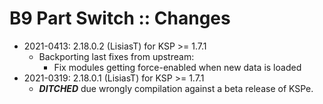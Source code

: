 # B9 Part Switch :: Changes

* 2021-0413: 2.18.0.2 (LisiasT) for KSP >= 1.7.1
	+ Backporting last fixes from upstream: 
		- Fix modules getting force-enabled when new data is loaded
* 2021-0319: 2.18.0.1 (LisiasT) for KSP >= 1.7.1
	+ ***DITCHED*** due wrongly compilation against a beta release of KSPe.
